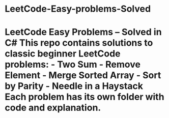 # LeetCode-Easy-problems-Solved
# LeetCode Easy Problems – Solved in C#  This repo contains solutions to classic beginner LeetCode problems: - Two Sum - Remove Element - Merge Sorted Array - Sort by Parity - Needle in a Haystack  Each problem has its own folder with code and explanation.
